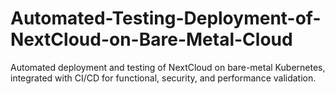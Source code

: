# Automated-Testing-Deployment-of-NextCloud-on-Bare-Metal-Cloud
Automated deployment and testing of NextCloud on bare-metal Kubernetes, integrated with CI/CD for functional, security, and performance validation.
